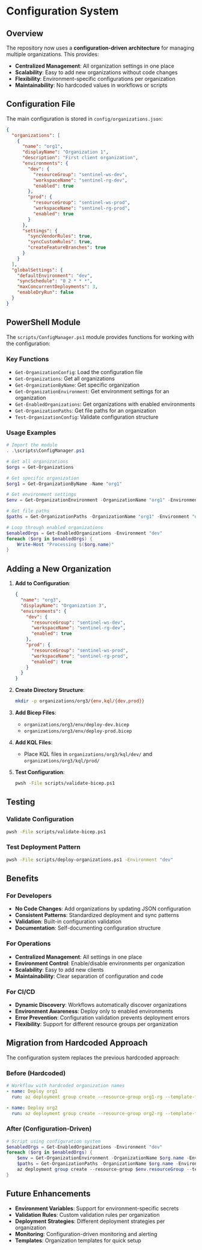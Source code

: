 # Configuration System

## Overview

The repository now uses a **configuration-driven architecture** for managing multiple organizations. This provides:

- **Centralized Management**: All organization settings in one place
- **Scalability**: Easy to add new organizations without code changes
- **Flexibility**: Environment-specific configurations per organization
- **Maintainability**: No hardcoded values in workflows or scripts

## Configuration File

The main configuration is stored in `config/organizations.json`:

```json
{
  "organizations": [
    {
      "name": "org1",
      "displayName": "Organization 1",
      "description": "First client organization",
      "environments": {
        "dev": {
          "resourceGroup": "sentinel-ws-dev",
          "workspaceName": "sentinel-rg-dev",
          "enabled": true
        },
        "prod": {
          "resourceGroup": "sentinel-ws-prod",
          "workspaceName": "sentinel-rg-prod",
          "enabled": true
        }
      },
      "settings": {
        "syncVendorRules": true,
        "syncCustomRules": true,
        "createFeatureBranches": true
      }
    }
  ],
  "globalSettings": {
    "defaultEnvironment": "dev",
    "syncSchedule": "0 2 * * *",
    "maxConcurrentDeployments": 3,
    "enableDryRun": false
  }
}
```

## PowerShell Module

The `scripts/ConfigManager.ps1` module provides functions for working with the configuration:

### Key Functions

- `Get-OrganizationConfig`: Load the configuration file
- `Get-Organizations`: Get all organizations
- `Get-OrganizationByName`: Get specific organization
- `Get-OrganizationEnvironment`: Get environment settings for an organization
- `Get-EnabledOrganizations`: Get organizations with enabled environments
- `Get-OrganizationPaths`: Get file paths for an organization
- `Test-OrganizationConfig`: Validate configuration structure

### Usage Examples

```powershell
# Import the module
. .\scripts\ConfigManager.ps1

# Get all organizations
$orgs = Get-Organizations

# Get specific organization
$org1 = Get-OrganizationByName -Name "org1"

# Get environment settings
$env = Get-OrganizationEnvironment -OrganizationName "org1" -Environment "dev"

# Get file paths
$paths = Get-OrganizationPaths -OrganizationName "org1" -Environment "dev"

# Loop through enabled organizations
$enabledOrgs = Get-EnabledOrganizations -Environment "dev"
foreach ($org in $enabledOrgs) {
    Write-Host "Processing $($org.name)"
}
```

## Adding a New Organization

1. **Add to Configuration**:
   ```json
   {
     "name": "org3",
     "displayName": "Organization 3",
     "environments": {
       "dev": {
         "resourceGroup": "sentinel-ws-dev",
         "workspaceName": "sentinel-rg-dev",
         "enabled": true
       },
       "prod": {
         "resourceGroup": "sentinel-ws-prod",
         "workspaceName": "sentinel-rg-prod",
         "enabled": true
       }
     }
   }
   ```

2. **Create Directory Structure**:
   ```bash
   mkdir -p organizations/org3/{env,kql/{dev,prod}}
   ```

3. **Add Bicep Files**:
   - `organizations/org3/env/deploy-dev.bicep`
   - `organizations/org3/env/deploy-prod.bicep`

4. **Add KQL Files**:
   - Place KQL files in `organizations/org3/kql/dev/` and `organizations/org3/kql/prod/`

5. **Test Configuration**:
   ```bash
   pwsh -File scripts/validate-bicep.ps1
   ```

## Testing

### Validate Configuration
```bash
pwsh -File scripts/validate-bicep.ps1
```

### Test Deployment Pattern
```bash
pwsh -File scripts/deploy-organizations.ps1 -Environment "dev"
```

## Benefits

### For Developers
- **No Code Changes**: Add organizations by updating JSON configuration
- **Consistent Patterns**: Standardized deployment and sync patterns
- **Validation**: Built-in configuration validation
- **Documentation**: Self-documenting configuration structure

### For Operations
- **Centralized Management**: All settings in one place
- **Environment Control**: Enable/disable environments per organization
- **Scalability**: Easy to add new clients
- **Maintainability**: Clear separation of configuration and code

### For CI/CD
- **Dynamic Discovery**: Workflows automatically discover organizations
- **Environment Awareness**: Deploy only to enabled environments
- **Error Prevention**: Configuration validation prevents deployment errors
- **Flexibility**: Support for different resource groups per organization

## Migration from Hardcoded Approach

The configuration system replaces the previous hardcoded approach:

### Before (Hardcoded)
```yaml
# Workflow with hardcoded organization names
- name: Deploy org1
  run: az deployment group create --resource-group org1-rg --template-file org1/env/deploy-dev.bicep

- name: Deploy org2  
  run: az deployment group create --resource-group org2-rg --template-file org2/env/deploy-dev.bicep
```

### After (Configuration-Driven)
```powershell
# Script using configuration system
$enabledOrgs = Get-EnabledOrganizations -Environment "dev"
foreach ($org in $enabledOrgs) {
    $env = Get-OrganizationEnvironment -OrganizationName $org.name -Environment "dev"
    $paths = Get-OrganizationPaths -OrganizationName $org.name -Environment "dev"
    az deployment group create --resource-group $env.resourceGroup --template-file $paths.BicepPath
}
```

## Future Enhancements

- **Environment Variables**: Support for environment-specific secrets
- **Validation Rules**: Custom validation rules per organization
- **Deployment Strategies**: Different deployment strategies per organization
- **Monitoring**: Configuration-driven monitoring and alerting
- **Templates**: Organization templates for quick setup
